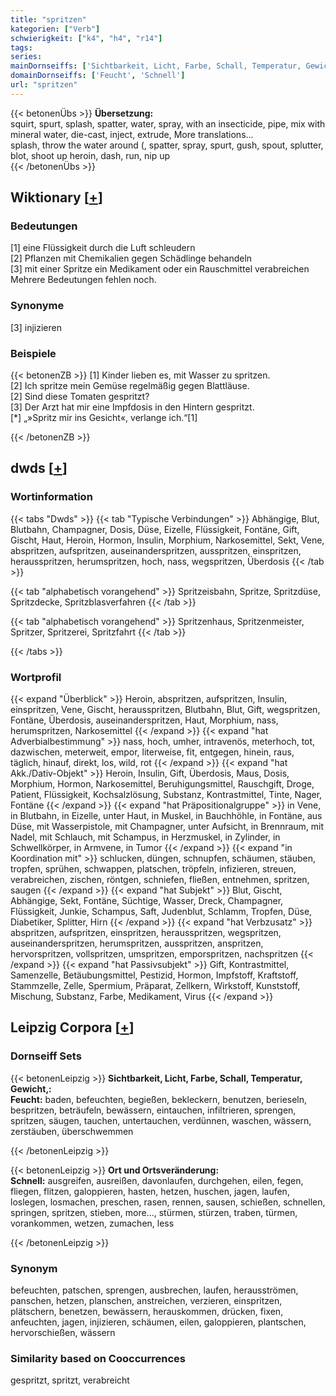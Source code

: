 ```yaml
---
title: "spritzen"
kategorien: ["Verb"]
schwierigkeit: ["k4", "h4", "r14"]
tags:
series:
mainDornseiffs: ['Sichtbarkeit, Licht, Farbe, Schall, Temperatur, Gewicht,', 'Ort und Ortsveränderung']
domainDornseiffs: ['Feucht', 'Schnell']
url: "spritzen"
---
```


{{< betonenÜbs >}}
**Übersetzung:**  
squirt, spurt, splash, spatter, water, spray, with an insecticide, pipe, mix with mineral water, die-cast, inject, extrude, More translations...  
splash, throw the water around (, spatter, spray, spurt, gush, spout, splutter, blot, shoot up heroin, dash, run, nip up  
{{< /betonenÜbs >}}

## Wiktionary [[+](https://de.wiktionary.org/wiki/spritzen)]

### Bedeutungen
[1] eine Flüssigkeit durch die Luft schleudern  
[2] Pflanzen mit Chemikalien gegen Schädlinge behandeln  
[3] mit einer Spritze ein Medikament oder ein Rauschmittel verabreichen  
Mehrere Bedeutungen fehlen noch.  

### Synonyme
[3] injizieren  

### Beispiele
{{< betonenZB >}}
[1] Kinder lieben es, mit Wasser zu spritzen.  
[2] Ich spritze mein Gemüse regelmäßig gegen Blattläuse.  
[2] Sind diese Tomaten gespritzt?  
[3] Der Arzt hat mir eine Impfdosis in den Hintern gespritzt.  
[*] „»Spritz mir ins Gesicht«, verlange ich.“[1]  

{{< /betonenZB >}}


## dwds [[+](https://www.dwds.de/wb/spritzen)]

### Wortinformation
{{< tabs "Dwds" >}}
{{< tab "Typische Verbindungen" >}}
Abhängige, Blut, Blutbahn, Champagner, Dosis, Düse, Eizelle, Flüssigkeit, Fontäne, Gift, Gischt, Haut, Heroin, Hormon, Insulin, Morphium, Narkosemittel, Sekt, Vene, abspritzen, aufspritzen, auseinanderspritzen, ausspritzen, einspritzen, herausspritzen, herumspritzen, hoch, nass, wegspritzen, Überdosis
{{< /tab >}}

{{< tab "alphabetisch vorangehend" >}}
Spritzeisbahn, Spritze, Spritzdüse, Spritzdecke, Spritzblasverfahren
{{< /tab >}}

{{< tab "alphabetisch vorangehend" >}}
Spritzenhaus, Spritzenmeister, Spritzer, Spritzerei, Spritzfahrt
{{< /tab >}}

{{< /tabs >}}

### Wortprofil
{{< expand "Überblick" >}} Heroin, abspritzen, aufspritzen, Insulin, einspritzen, Vene, Gischt, herausspritzen, Blutbahn, Blut, Gift, wegspritzen, Fontäne, Überdosis, auseinanderspritzen, Haut, Morphium, nass, herumspritzen, Narkosemittel {{< /expand >}}
{{< expand "hat Adverbialbestimmung" >}} nass, hoch, umher, intravenös, meterhoch, tot, dazwischen, meterweit, empor, literweise, fit, entgegen, hinein, raus, täglich, hinauf, direkt, los, wild, rot {{< /expand >}}
{{< expand "hat Akk./Dativ-Objekt" >}} Heroin, Insulin, Gift, Überdosis, Maus, Dosis, Morphium, Hormon, Narkosemittel, Beruhigungsmittel, Rauschgift, Droge, Patient, Flüssigkeit, Kochsalzlösung, Substanz, Kontrastmittel, Tinte, Nager, Fontäne {{< /expand >}}
{{< expand "hat Präpositionalgruppe" >}} in Vene, in Blutbahn, in Eizelle, unter Haut, in Muskel, in Bauchhöhle, in Fontäne, aus Düse, mit Wasserpistole, mit Champagner, unter Aufsicht, in Brennraum, mit Nadel, mit Schlauch, mit Schampus, in Herzmuskel, in Zylinder, in Schwellkörper, in Armvene, in Tumor {{< /expand >}}
{{< expand "in Koordination mit" >}} schlucken, düngen, schnupfen, schäumen, stäuben, tropfen, sprühen, schwappen, platschen, tröpfeln, infizieren, streuen, verabreichen, zischen, röntgen, schniefen, fließen, entnehmen, spritzen, saugen {{< /expand >}}
{{< expand "hat Subjekt" >}} Blut, Gischt, Abhängige, Sekt, Fontäne, Süchtige, Wasser, Dreck, Champagner, Flüssigkeit, Junkie, Schampus, Saft, Judenblut, Schlamm, Tropfen, Düse, Diabetiker, Splitter, Hirn {{< /expand >}}
{{< expand "hat Verbzusatz" >}} abspritzen, aufspritzen, einspritzen, herausspritzen, wegspritzen, auseinanderspritzen, herumspritzen, ausspritzen, anspritzen, hervorspritzen, vollspritzen, umspritzen, emporspritzen, nachspritzen {{< /expand >}}
{{< expand "hat Passivsubjekt" >}} Gift, Kontrastmittel, Samenzelle, Betäubungsmittel, Pestizid, Hormon, Impfstoff, Kraftstoff, Stammzelle, Zelle, Spermium, Präparat, Zellkern, Wirkstoff, Kunststoff, Mischung, Substanz, Farbe, Medikament, Virus {{< /expand >}}

## Leipzig Corpora [[+](https://corpora.uni-leipzig.de/en/res?word=spritzen&corpusId=deu_newscrawl-public_2018)]

### Dornseiff Sets
{{< betonenLeipzig >}}
**Sichtbarkeit, Licht, Farbe, Schall, Temperatur, Gewicht,:**  
**Feucht:** baden, befeuchten, begießen, bekleckern, benutzen, berieseln, bespritzen, beträufeln, bewässern, eintauchen, infiltrieren, sprengen, spritzen, säugen, tauchen, untertauchen, verdünnen, waschen, wässern, zerstäuben, überschwemmen  

{{< /betonenLeipzig >}}


{{< betonenLeipzig >}}
**Ort und Ortsveränderung:**  
**Schnell:** ausgreifen, ausreißen, davonlaufen, durchgehen, eilen, fegen, fliegen, flitzen, galoppieren, hasten, hetzen, huschen, jagen, laufen, loslegen, losmachen, preschen, rasen, rennen, sausen, schießen, schnellen, springen, spritzen, stieben, more..., stürmen, stürzen, traben, türmen, vorankommen, wetzen, zumachen, less  

{{< /betonenLeipzig >}}

### Synonym
befeuchten, patschen, sprengen, ausbrechen, laufen, herausströmen, panschen, hetzen, planschen, anstreichen, verzieren, einspritzen, plätschern, benetzen, bewässern, herauskommen, drücken, fixen, anfeuchten, jagen, injizieren, schäumen, eilen, galoppieren, plantschen, hervorschießen, wässern


### Similarity based on Cooccurrences
gespritzt, spritzt, verabreicht

